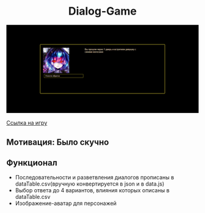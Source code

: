 <h1 align="center"> Dialog-Game </h1>

![demo photo](demo.png)

[Ссылка на игру](https://qumico.github.io/Dialog-game/)

## Мотивация: Было скучно

## Функционал
- Последовательности и разветвления диалогов прописаны в dataTable.csv(вручную конвертируется в json и в data.js)
- Выбор ответа до 4 вариантов, влияния которых описаны в dataTable.csv
- Изображение-аватар для персонажей
